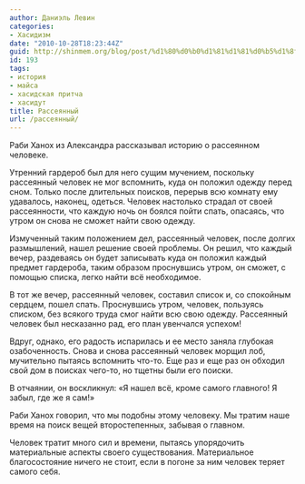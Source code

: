 ```yaml
---
author: Даниэль Левин
categories:
- Хасидизм
date: "2010-10-28T18:23:44Z"
guid: http://shinmem.org/blog/post/%d1%80%d0%b0%d1%81%d1%81%d0%b5%d1%8f%d0%bd%d0%bd%d1%8b%d0%b9
id: 193
tags:
- история
- майса
- хасидская притча
- хасидут
title: Рассеянный
url: /рассеянный/
---
```

<!--more-->

Раби Ханох из Александра рассказывал историю о рассеянном человеке. 

Утренний гардероб был для него сущим мучением, поскольку рассеянный человек не мог вспомнить, куда он положил одежду перед сном. Только после длительных поисков, перерыв всю комнату ему удавалось, наконец, одеться. Человек настолько страдал от своей рассеянности, что каждую ночь он боялся пойти спать, опасаясь, что утром он снова не сможет найти свою одежду. 

Измученный таким положением дел, рассеянный человек, после долгих размышлений, нашел решение своей проблемы. Он решил, что каждый вечер, раздеваясь он будет записывать куда он положил каждый предмет гардероба, таким образом проснувшись утром, он сможет, с помощью списка, легко найти всё необходимое. 

В тот же вечер, рассеянный человек, составил список и, со спокойным сердцем, пошел спать. Проснувшись утром, человек, пользуясь списком, без всякого труда смог найти всю свою одежду. Рассеянный человек был несказанно рад, его план увенчался успехом! 

Вдруг, однако, его радость испарилась и ее место заняла глубокая озабоченность. Снова и снова рассеянный человек морщил лоб, мучительно пытаясь вспомнить что-то. Еще раз и еще раз он обходил свой дом в поисках чего-то, но тщетны были его поиски. 

В отчаянии, он воскликнул: «Я нашел всё, кроме самого главного! Я забыл, где же я сам!» 

Раби Ханох говорил, что мы подобны этому человеку. Мы тратим наше время на поиск вещей второстепенных, забывая о главном. 

Человек тратит много сил и времени, пытаясь упорядочить материальные аспекты своего существования. Материальное благосостояние ничего не стоит, если в погоне за ним человек теряет самого себя.